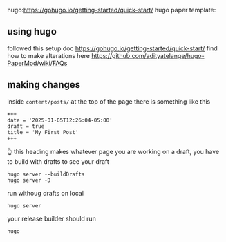 hugo:https://gohugo.io/getting-started/quick-start/
hugo paper template: 


## using hugo
followed this setup doc https://gohugo.io/getting-started/quick-start/
find how to make alterations here https://github.com/adityatelange/hugo-PaperMod/wiki/FAQs


## making changes
inside `content/posts/` at the top of the page there is something like this
```
+++
date = '2025-01-05T12:26:04-05:00'
draft = true
title = 'My First Post'
+++
```
👆 this heading makes whatever page you are working on a draft, you have to build with drafts to see your draft

```
hugo server --buildDrafts
hugo server -D
```
run withoug drafts on local
```
hugo server
```
your release builder should run
```
hugo
```